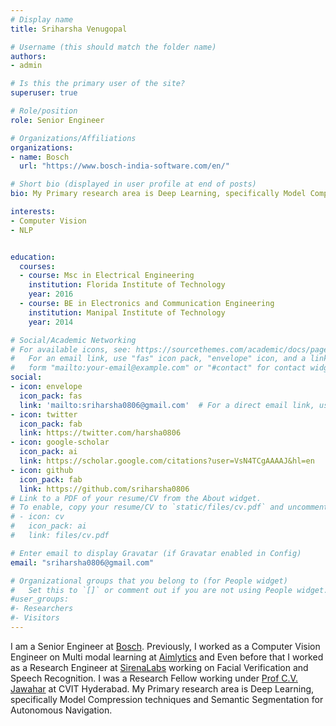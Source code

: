 ```yaml
---
# Display name
title: Sriharsha Venugopal

# Username (this should match the folder name)
authors:
- admin

# Is this the primary user of the site?
superuser: true

# Role/position
role: Senior Engineer

# Organizations/Affiliations
organizations:
- name: Bosch
  url: "https://www.bosch-india-software.com/en/"

# Short bio (displayed in user profile at end of posts)
bio: My Primary research area is Deep Learning, specifically Model Compression techniques and Semantic Segmentation for Autonomous Navigation. 

interests:
- Computer Vision
- NLP


education:
  courses:
  - course: Msc in Electrical Engineering
    institution: Florida Institute of Technology
    year: 2016
  - course: BE in Electronics and Communication Engineering
    institution: Manipal Institute of Technology
    year: 2014

# Social/Academic Networking
# For available icons, see: https://sourcethemes.com/academic/docs/page-builder/#icons
#   For an email link, use "fas" icon pack, "envelope" icon, and a link in the
#   form "mailto:your-email@example.com" or "#contact" for contact widget.
social:
- icon: envelope
  icon_pack: fas
  link: 'mailto:sriharsha0806@gmail.com'  # For a direct email link, use "mailto:test@example.org".
- icon: twitter
  icon_pack: fab
  link: https://twitter.com/harsha0806
- icon: google-scholar
  icon_pack: ai
  link: https://scholar.google.com/citations?user=VsN4TCgAAAAJ&hl=en
- icon: github
  icon_pack: fab
  link: https://github.com/sriharsha0806
# Link to a PDF of your resume/CV from the About widget.
# To enable, copy your resume/CV to `static/files/cv.pdf` and uncomment the lines below.
# - icon: cv
#   icon_pack: ai
#   link: files/cv.pdf

# Enter email to display Gravatar (if Gravatar enabled in Config)
email: "sriharsha0806@gmail.com"

# Organizational groups that you belong to (for People widget)
#   Set this to `[]` or comment out if you are not using People widget.
#user_groups:
#- Researchers
#- Visitors
---
```


I am a Senior Engineer at [Bosch](https://www.bosch-india-software.com/en/). Previously, I worked as a Computer Vision Engineer on Multi modal learning at [Aimlytics](https://aimlytics.ai/) and Even before that I worked as a Research Engineer at [SirenaLabs](https://sirenalabs.com/) working on Facial Verification and Speech Recognition. I was a Research Fellow working under [Prof C.V. Jawahar](https://faculty.iiit.ac.in/~jawahar/) at CVIT Hyderabad. My Primary research area is Deep Learning, specifically Model Compression techniques and Semantic Segmentation for Autonomous Navigation. 